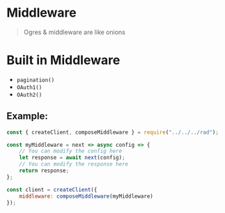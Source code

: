 # Middleware

> Ogres & middleware are like onions

# Built in Middleware

-   `pagination()`
-   `OAuth1()`
-   `OAuth2()`

## Example:

```js
const { createClient, composeMiddleware } = require("../../../rad");

const myMiddleware = next => async config => {
	// You can modify the config here
	let response = await next(config);
	// You can modify the response here
	return response;
};

const client = createClient({
	middleware: composeMiddleware(myMiddleware)
});
```
